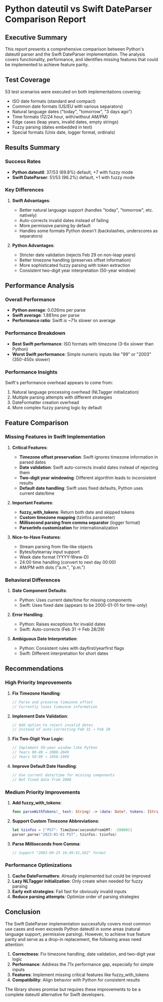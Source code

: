 # Python dateutil vs Swift DateParser Comparison Report

## Executive Summary

This report presents a comprehensive comparison between Python's dateutil parser and the Swift DateParser implementation. The analysis covers functionality, performance, and identifies missing features that could be implemented to achieve feature parity.

## Test Coverage

53 test scenarios were executed on both implementations covering:
- ISO date formats (standard and compact)
- Common date formats (US/EU with various separators)
- Natural language dates ("today", "tomorrow", "3 days ago")
- Time formats (12/24 hour, with/without AM/PM)
- Edge cases (leap years, invalid dates, empty strings)
- Fuzzy parsing (dates embedded in text)
- Special formats (Unix date, logger format, ordinals)

## Results Summary

### Success Rates
- **Python dateutil**: 37/53 (69.8%) default, +7 with fuzzy mode
- **Swift DateParser**: 51/53 (96.2%) default, +1 with fuzzy mode

### Key Differences

1. **Swift Advantages**:
   - Better natural language support (handles "today", "tomorrow", etc. natively)
   - Auto-corrects invalid dates instead of failing
   - More permissive parsing by default
   - Handles some formats Python doesn't (backslashes, underscores as separators)

2. **Python Advantages**:
   - Stricter date validation (rejects Feb 29 on non-leap years)
   - Better timezone handling (preserves offset information)
   - More sophisticated fuzzy parsing with token extraction
   - Consistent two-digit year interpretation (50-year window)

## Performance Analysis

### Overall Performance
- **Python average**: 0.026ms per parse
- **Swift average**: 1.881ms per parse
- **Performance ratio**: Swift is ~71x slower on average

### Performance Breakdown
- **Best Swift performance**: ISO formats with timezone (3-6x slower than Python)
- **Worst Swift performance**: Simple numeric inputs like "99" or "2003" (350-450x slower)

### Performance Insights
Swift's performance overhead appears to come from:
1. Natural language processing overhead (NLTagger initialization)
2. Multiple parsing attempts with different strategies
3. DateFormatter creation overhead
4. More complex fuzzy parsing logic by default

## Feature Comparison

### Missing Features in Swift Implementation

1. **Critical Features**:
   - **Timezone offset preservation**: Swift ignores timezone information in parsed dates
   - **Date validation**: Swift auto-corrects invalid dates instead of rejecting them
   - **Two-digit year windowing**: Different algorithm leads to inconsistent results
   - **Default date handling**: Swift uses fixed defaults, Python uses current date/time

2. **Important Features**:
   - **fuzzy_with_tokens**: Return both date and skipped tokens
   - **Custom timezone mapping** (tzinfos parameter)
   - **Millisecond parsing from comma separator** (logger format)
   - **ParserInfo customization** for internationalization

3. **Nice-to-Have Features**:
   - Stream parsing from file-like objects
   - Bytes/bytearray input support
   - Week date format (YYYY-Www-D)
   - 24:00 time handling (convert to next day 00:00)
   - AM/PM with dots ("a.m.", "p.m.")

### Behavioral Differences

1. **Date Component Defaults**:
   - Python: Uses current date/time for missing components
   - Swift: Uses fixed date (appears to be 2000-01-01 for time-only)

2. **Error Handling**:
   - Python: Raises exceptions for invalid dates
   - Swift: Auto-corrects (Feb 31 → Feb 28/29)

3. **Ambiguous Date Interpretation**:
   - Python: Consistent rules with dayfirst/yearfirst flags
   - Swift: Different interpretation for short dates

## Recommendations

### High Priority Improvements

1. **Fix Timezone Handling**:
   ```swift
   // Parse and preserve timezone offset
   // Currently loses timezone information
   ```

2. **Implement Date Validation**:
   ```swift
   // Add option to reject invalid dates
   // Instead of auto-correcting Feb 31 → Feb 28
   ```

3. **Fix Two-Digit Year Logic**:
   ```swift
   // Implement 50-year window like Python
   // Years 00-49 → 2000-2049
   // Years 50-99 → 1950-1999
   ```

4. **Improve Default Date Handling**:
   ```swift
   // Use current date/time for missing components
   // Not fixed date from 2000
   ```

### Medium Priority Improvements

1. **Add fuzzy_with_tokens**:
   ```swift
   func parseWithTokens(_ text: String) -> (date: Date?, tokens: [String])
   ```

2. **Support Custom Timezone Abbreviations**:
   ```swift
   let tzinfos = ["PST": TimeZone(secondsFromGMT: -28800)]
   parser.parse("2023-01-01 PST", tzinfos: tzinfos)
   ```

3. **Parse Milliseconds from Comma**:
   ```swift
   // Support "2003-09-25 10:49:41,502" format
   ```

### Performance Optimizations

1. **Cache DateFormatters**: Already implemented but could be improved
2. **Lazy NLTagger initialization**: Only create when needed for fuzzy parsing
3. **Early exit strategies**: Fail fast for obviously invalid inputs
4. **Reduce parsing attempts**: Optimize order of parsing strategies

## Conclusion

The Swift DateParser implementation successfully covers most common use cases and even exceeds Python dateutil in some areas (natural language support, permissive parsing). However, to achieve true feature parity and serve as a drop-in replacement, the following areas need attention:

1. **Correctness**: Fix timezone handling, date validation, and two-digit year logic
2. **Performance**: Address the 71x performance gap, especially for simple inputs
3. **Features**: Implement missing critical features like fuzzy_with_tokens
4. **Compatibility**: Align behavior with Python for consistent results

The library shows promise but requires these improvements to be a complete dateutil alternative for Swift developers.
